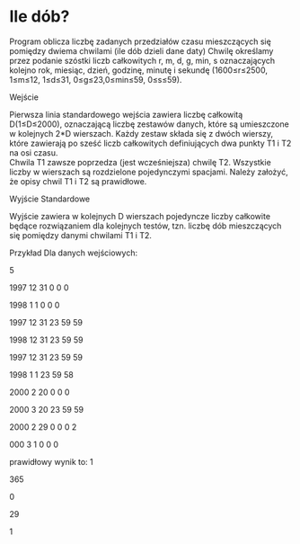 # Ile dób?
Program oblicza liczbę zadanych przedziałów czasu mieszczących się pomiędzy dwiema chwilami (ile dób dzieli dane daty)
Chwilę określamy przez podanie szóstki liczb całkowitych r, m, d, g, min, s oznaczających kolejno rok, miesiąc, dzień, godzinę, minutę i sekundę 
(1600≤r≤2500, 1≤m≤12, 1≤d≤31, 0≤g≤23,0≤min≤59, 0≤s≤59).


Wejście

Pierwsza linia standardowego wejścia zawiera liczbę całkowitą D(1≤D≤2000), oznaczającą liczbę zestawów danych, 
które są umieszczone w kolejnych 2*D wierszach. Każdy zestaw składa się z dwóch wierszy, które zawierają po sześć liczb całkowitych definiujących dwa punkty 
T1 i T2 na  osi  czasu.  
Chwila T1 zawsze  poprzedza  (jest  wcześniejsza) chwilę T2. 
Wszystkie liczby w wierszach są rozdzielone pojedynczymi spacjami.
Należy założyć, że opisy chwil T1 i T2 są prawidłowe. 

Wyjście Standardowe 

Wyjście zawiera w kolejnych D wierszach pojedyncze liczby całkowite będące rozwiązaniem dla kolejnych testów, 
tzn. liczbę dób mieszczących się pomiędzy danymi chwilami T1 i T2.

Przykład Dla danych wejściowych:

5

1997 12 31 0 0 0 

1998 1 1 0 0 0 

1997 12 31 23 59 59

1998 12 31 23 59 59

1997 12 31 23 59 59

1998 1 1 23 59 58

2000 2 20 0 0 0 

2000 3 20 23 59 59 

2000 2 29 0 0 0 2

000 3 1 0 0 0 

prawidłowy wynik to:
1

365

0

29

1
